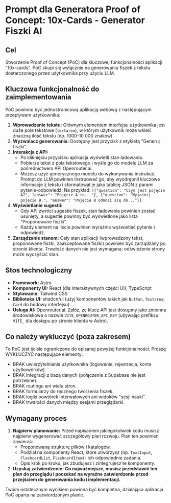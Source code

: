 
# Prompt dla Generatora Proof of Concept: 10x-Cards - Generator Fiszki AI

## Cel
Stworzenie Proof of Concept (PoC) dla kluczowej funkcjonalności aplikacji "10x-cards". PoC skupi się wyłącznie na generowaniu fiszek z tekstu dostarczonego przez użytkownika przy użyciu LLM.

## Kluczowa funkcjonalność do zaimplementowania
PoC powinno być jednostronicową aplikacją webową z następującym przepływem użytkownika:
1.  **Wprowadzanie tekstu:** Głównym elementem interfejsu użytkownika jest duże pole tekstowe (`textarea`), w którym użytkownik może wkleić znaczną ilość tekstu (np. 1000-10 000 znaków).
2.  **Wyzwalacz generowania:** Dostępny jest przycisk z etykietą "Generuj fiszki".
3.  **Interakcja z API:**
    *   Po kliknięciu przycisku aplikacja wyświetli stan ładowania.
    *   Pobierze tekst z pola tekstowego i wyśle go do modelu LLM za pośrednictwem API Openrouter.ai.
    *   Możesz użyć generycznego modelu do wykonywania instrukcji. Prompt do LLM powinien instruować go, aby wyodrębnił kluczowe informacje z tekstu i sformatował je jako tablicę JSON z parami pytanie-odpowiedź. Na przykład: `[{"question": "Czym jest pojęcie A?", "answer": "Pojęcie A to..."}, {"question": "Wyjaśnij pojęcie B.", "answer": "Pojęcie B odnosi się do..."}]`.
4.  **Wyświetlanie sugestii:**
    *   Gdy API zwróci sugestie fiszek, stan ładowania powinien zostać usunięty, a sugestie powinny być wyświetlone jako lista "Proponowane fiszki".
    *   Każdy element na liście powinien wyraźnie wyświetlać pytanie i odpowiedź.
5.  **Zarządzanie stanem:** Cały stan aplikacji (wprowadzony tekst, proponowane fiszki, zaakceptowane fiszki) powinien być zarządzany po stronie klienta. Trwałość danych nie jest wymagana; odświeżenie strony może wyczyścić stan.

## Stos technologiczny
*   **Framework:** Astro
*   **Komponenty UI:** React (dla interaktywnych części UI), TypeScript
*   **Stylowanie:** Tailwind CSS
*   **Biblioteka UI:** shadcn/ui (użyj komponentów takich jak `Button`, `Textarea`, `Card` do budowy interfejsu).
*   **Usługa AI:** Openrouter.ai. Załóż, że klucz API jest dostępny jako zmienna środowiskowa o nazwie `VITE_OPENROUTER_API_KEY` (używając prefiksu `VITE_` dla dostępu po stronie klienta w Astro).

## Co należy wykluczyć (poza zakresem)
To PoC jest ściśle ograniczone do opisanej powyżej funkcjonalności. Proszę WYKLUCZYĆ następujące elementy:
*   BRAK uwierzytelniania użytkownika (logowanie, rejestracja, konta użytkowników).
*   BRAK integracji z bazą danych (połączenie z Supabase nie jest potrzebne).
*   BRAK routingu ani wielu stron.
*   BRAK formularzy do ręcznego tworzenia fiszek.
*   BRAK logiki powtórek interwałowych ani widoków "sesji nauki".
*   BRAK trwałości danych między sesjami przeglądarki.

## Wymagany proces
1.  **Najpierw planowanie:** Przed napisaniem jakiegokolwiek kodu musisz najpierw wygenerować szczegółowy plan rozwoju. Plan ten powinien zawierać:
    *   Proponowaną strukturę plików i katalogów.
    *   Podział na komponenty React, które utworzysz (np. `TextInput`, `FlashcardList`, `FlashcardItem`) i ich odpowiednie zadania.
    *   Opis krok po kroku, jak zbudujesz i zintegrujesz te komponenty.
2.  **Uzyskaj zatwierdzenie:** **Co najważniejsze, musisz przedstawić ten plan do przeglądu i poczekać na wyraźne zatwierdzenie przed przejściem do generowania kodu i implementacji.**

Twoim ostatecznym wynikiem powinna być kompletna, działająca aplikacja PoC oparta na zatwierdzonym planie.
